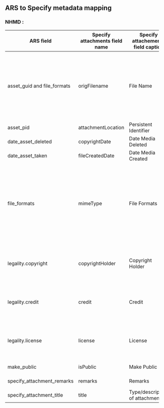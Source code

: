 ## ARS to Specify metadata mapping

### NHMD :
| ARS field | Specify attachments field name | Specify attachements field caption | Specify attachments field value | Notes |        
|---|---|---|---|---|
| asset_guid and file_formats | origFilename | File Name | asset_guid + "." + file_formats[0] | This needs to be concatenated from the asset_guid, and the value in file formats first entry in lower case with a dot in between. |
| asset_pid | attachmentLocation | Persistent Identifier |one-to-one mapping | - |
| date_asset_deleted | copyrightDate | Date Media Deleted | one-to-one mapping | - |
| date_asset_taken | fileCreatedDate | Date Media Created | one-to-one mapping | - |
| file_formats | mimeType | File Formats | First entry in the ARS list is mapped here in lowercase. | Specify takes only one value here. ARS is using a list. The first entry in the fileformats list should be used here and it should be turned to lowercase. |
| legality.copyright | copyrightHolder | Copyright Holder | one-to-one mapping | This comes from the legality object in the ARS metadata. |
| legality.credit | credit | Credit | one-to-one mapping | This comes from the legality object in the ARS metadata. |
| legality.license | license | License | one-to-one mapping | This comes from the legality object in the ARS metadata. |
| make_public | isPublic | Make Public | one-to-one mapping | - |
| specify_attachment_remarks | remarks | Remarks | one-to-one mapping | - |
| specify_attachment_title | title | Type/description of attachment | one-to-one mapping | - | 